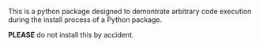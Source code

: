 This is a python package designed to demontrate arbitrary code execution during
the install process of a Python package.

**PLEASE** do not install this by accident.
